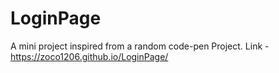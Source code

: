 # LoginPage
A mini project inspired from a random code-pen Project. 
Link -  https://zoco1206.github.io/LoginPage/
